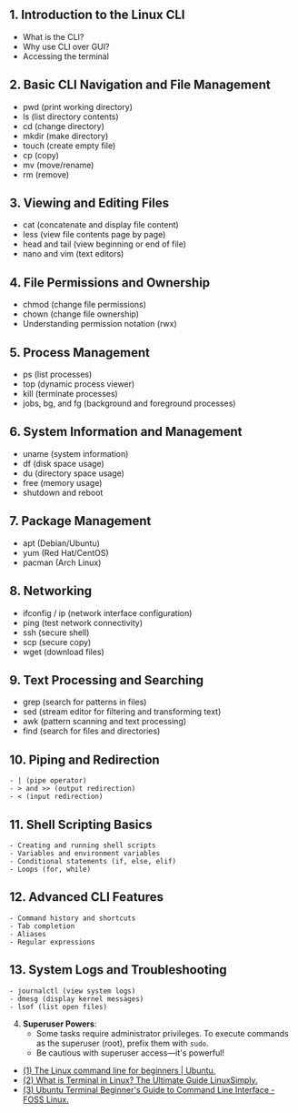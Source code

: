 ## 1. Introduction to the Linux CLI
   - What is the CLI?
   - Why use CLI over GUI?
   - Accessing the terminal

## 2. Basic CLI Navigation and File Management
   - pwd (print working directory)
   - ls (list directory contents)
   - cd (change directory)
   - mkdir (make directory)
   - touch (create empty file)
   - cp (copy)
   - mv (move/rename)
   - rm (remove)

## 3. Viewing and Editing Files
   - cat (concatenate and display file content)
   - less (view file contents page by page)
   - head and tail (view beginning or end of file)
   - nano and vim (text editors)

## 4. File Permissions and Ownership
   - chmod (change file permissions)
   - chown (change file ownership)
   - Understanding permission notation (rwx)

## 5. Process Management
   - ps (list processes)
   - top (dynamic process viewer)
   - kill (terminate processes)
   - jobs, bg, and fg (background and foreground processes)

## 6. System Information and Management
   - uname (system information)
   - df (disk space usage)
   - du (directory space usage)
   - free (memory usage)
   - shutdown and reboot

## 7. Package Management
   - apt (Debian/Ubuntu)
   - yum (Red Hat/CentOS)
   - pacman (Arch Linux)

## 8. Networking
   - ifconfig / ip (network interface configuration)
   - ping (test network connectivity)
   - ssh (secure shell)
   - scp (secure copy)
   - wget (download files)

## 9. Text Processing and Searching
   - grep (search for patterns in files)
   - sed (stream editor for filtering and transforming text)
   - awk (pattern scanning and text processing)
   - find (search for files and directories)

## 10. Piping and Redirection
    - | (pipe operator)
    - > and >> (output redirection)
    - < (input redirection)

## 11. Shell Scripting Basics
    - Creating and running shell scripts
    - Variables and environment variables
    - Conditional statements (if, else, elif)
    - Loops (for, while)

## 12. Advanced CLI Features
    - Command history and shortcuts
    - Tab completion
    - Aliases
    - Regular expressions

## 13. System Logs and Troubleshooting
    - journalctl (view system logs)
    - dmesg (display kernel messages)
    - lsof (list open files)

4. **Superuser Powers**:
   - Some tasks require administrator privileges. To execute commands as the superuser (root), prefix them with `sudo`.
   - Be cautious with superuser access—it's powerful!


- [(1) The Linux command line for beginners | Ubuntu.](https://ubuntu.com/tutorials/command-line-for-beginners.)
- [(2) What is Terminal in Linux? The Ultimate Guide LinuxSimply.](https://linuxsimply.com/what-is-terminal-in-linux/.)
- [(3) Ubuntu Terminal Beginner's Guide to Command Line Interface - FOSS Linux.](https://www.fosslinux.com/101137/the-ubuntu-terminal-getting-started-with-the-command-line-interface.htm.)
